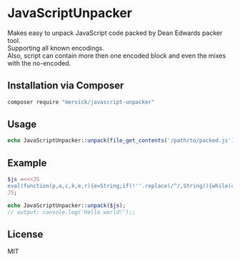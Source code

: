 # JavaScriptUnpacker
Makes easy to unpack JavaScript code packed by Dean Edwards packer tool.  
Supporting all known encodings.  
Also, script can contain more then one encoded block and even the mixes with the no-encoded.

## Installation via Composer
```sh
composer require "mervick/javascript-unpacker"
```

## Usage
```php
echo JavaScriptUnpacker::unpack(file_get_contents('/path/to/packed.js'));
```

## Example
```php
$js =<<<JS
eval(function(p,a,c,k,e,r){e=String;if(!''.replace(/^/,String)){while(c--)r[c]=k[c]||c;k=[function(e){return r[e]}];e=function(){return'\\w+'};c=1};while(c--)if(k[c])p=p.replace(new RegExp('\\b'+e(c)+'\\b','g'),k[c]);return p}('0.1(\'2 3!\');',4,4,'console|log|Hello|world'.split('|'),0,{}));
JS;

echo JavaScriptUnpacker::unpack($js);
// output: console.log('Hello world!');;
```

## License
MIT
